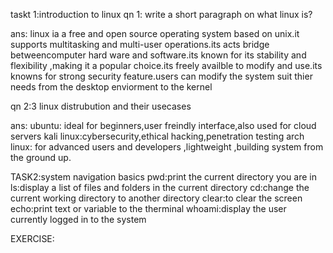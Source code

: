 taskt 1:introduction to linux
qn 1: write a short paragraph on what linux is?

ans:
linux ia a free and open source operating system based on unix.it supports multitasking and multi-user operations.its acts bridge betweencomputer hard ware and software.its known for its stability and flexibility ,making it a popular choice.its freely availble to modify and use.its knowns for strong security feature.users can modify the system suit thier needs from the desktop enviorment to the kernel

qn 2:3 linux distrubution and their usecases

ans:
ubuntu:  ideal for beginners,user freindly interface,also used for cloud servers
kali linux:cybersecurity,ethical hacking,penetration testing
arch linux: for advanced users and developers ,lightweight ,building system from the ground up.

TASK2:system  navigation basics
pwd:print the current directory you are in
ls:display a list of files and folders in the current directory
cd:change the current working directory to another  directory
clear:to clear the screen
echo:print text or variable to the therminal
whoami:display the user currently logged in to the system


EXERCISE:
